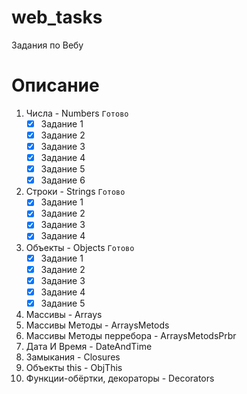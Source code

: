 # web_tasks
Задания по Вебу

# Описание

1. Числа - Numbers `Готово`  
    - [x] Задание 1  
    - [x] Задание 2  
    - [x] Задание 3  
    - [x] Задание 4  
    - [x] Задание 5  
    - [x] Задание 6  
2. Строки - Strings `Готово` 
    - [x] Задание 1  
    - [x] Задание 2  
    - [x] Задание 3  
    - [x] Задание 4  
3. Объекты - Objects `Готово`  
    - [x] Задание 1  
    - [x] Задание 2  
    - [x] Задание 3  
    - [x] Задание 4  
    - [x] Задание 5  
4. Массивы - Arrays  
5. Массивы Методы - ArraysMetods  
6. Массивы Методы перребора - ArraysMetodsPrbr  
7. Дата И Время - DateAndTime  
8. Замыкания - Closures  
9. Объекты this - ObjThis  
10. Функции-обёртки, декораторы - Decorators  
